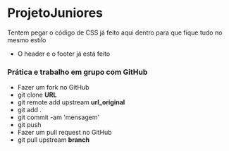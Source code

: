 # ProjetoJuniores


Tentem pegar o código de CSS já feito aqui dentro para que fique tudo no mesmo estilo

- O header e o footer já está feito

### Prática e trabalho em grupo com GitHub

- Fazer um fork no GitHub
- git clone **URL**
- git remote add upstream **url_original**
- git add .
- git commit -am 'mensagem'
- git push
- Fazer um pull request no GitHub
- git pull upstream **branch**
